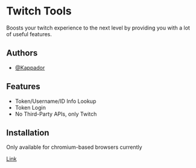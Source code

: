 # Twitch Tools

Boosts your twitch experience to the next level by providing you with a lot of useful features.

## Authors

- [@Kappador](https://www.github.com/kappador)

## Features

- Token/Username/ID Info Lookup
- Token Login
- No Third-Party APIs, only Twitch

## Installation

Only available for chromium-based browsers currently

[Link](https://bashvlas.com/blog/install-chrome-extension-in-developer-mode/)
